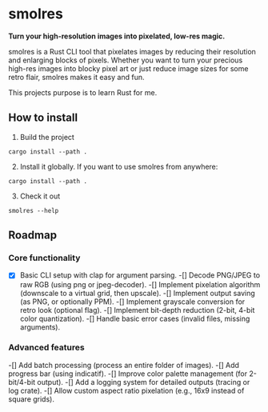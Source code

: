 # smolres

**Turn your high-resolution images into pixelated, low-res magic.**

smolres is a Rust CLI tool that pixelates images by reducing their resolution and enlarging blocks of pixels. Whether you want to turn your precious high-res images into blocky pixel art or just reduce image sizes for some retro flair, smolres makes it easy and fun.

This projects purpose is to learn Rust for me.

## How to install

1. Build the project

```shell
cargo install --path .
```

2. Install it globally. If you want to use smolres from anywhere:

```shell
cargo install --path .
```

3. Check it out

```shell
smolres --help
```

## Roadmap

### Core functionality

-[x] Basic CLI setup with clap for argument parsing.
-[] Decode PNG/JPEG to raw RGB (using png or jpeg-decoder).
-[] Implement pixelation algorithm (downscale to a virtual grid, then upscale).
-[] Implement output saving (as PNG, or optionally PPM).
-[] Implement grayscale conversion for retro look (optional flag).
-[] Implement bit-depth reduction (2-bit, 4-bit color quantization).
-[] Handle basic error cases (invalid files, missing arguments).

### Advanced features

-[] Add batch processing (process an entire folder of images).
-[] Add progress bar (using indicatif).
-[] Improve color palette management (for 2-bit/4-bit output).
-[] Add a logging system for detailed outputs (tracing or log crate).
-[] Allow custom aspect ratio pixelation (e.g., 16x9 instead of square grids).
